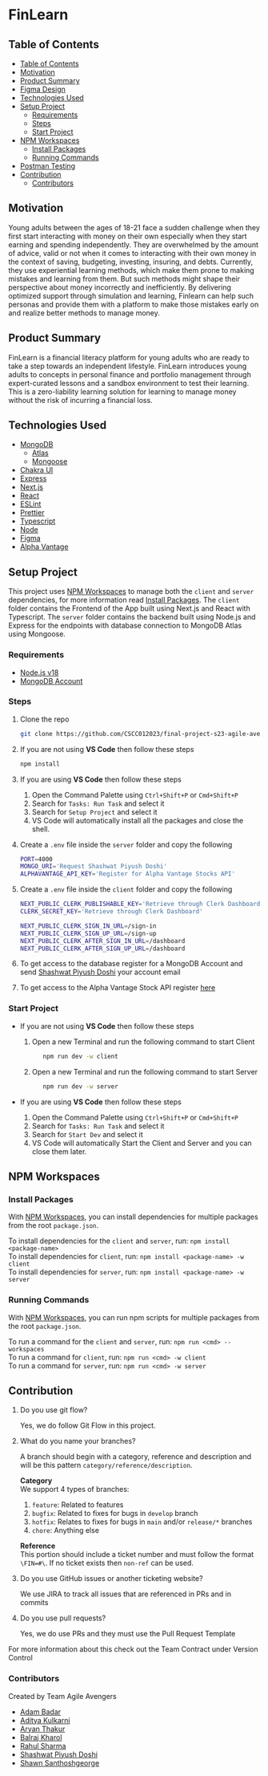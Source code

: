 # FinLearn

## Table of Contents

- [Table of Contents](#table-of-contents)
- [Motivation](#motivation)
- [Product Summary](#product-summary)
- [Figma Design](https://www.figma.com/file/60Sd92fZbhCcNtnpLVMkaY/FinLearn-UI?type=design&node-id=0%3A1&t=2tLlEYOO0zEVJooo-1)
- [Technologies Used](#technologies-used)
- [Setup Project](#setup-project)
  - [Requirements](#requirements)
  - [Steps](#steps)
  - [Start Project](#start-project)
- [NPM Workspaces](#npm-workspaces)
  - [Install Packages](#install-packages)
  - [Running Commands](#running-commands)
- [Postman Testing](https://www.postman.com/agile-avengers-cscc01/workspace/agile-avengers/collection/14201720-ffadf271-0e18-49b6-a533-36e37ba981d0?action=share&creator=14201720)
- [Contribution](#contribution)
  - [Contributors](#contributors)

## Motivation

Young adults between the ages of 18-21 face a sudden challenge when they first start interacting with money on
their own especially when they start earning and spending independently. They are overwhelmed by the amount of
advice, valid or not when it comes to interacting with their own money in the context of saving, budgeting,
investing, insuring, and debts. Currently, they use experiential learning methods, which make them prone to making
mistakes and learning from them. But such methods might shape their perspective about money incorrectly and
inefficiently. By delivering optimized support through simulation and learning, Finlearn can help such personas and
provide them with a platform to make those mistakes early on and realize better methods to manage money.

## Product Summary

FinLearn is a financial literacy platform for young adults who are ready to take a step towards an independent
lifestyle. FinLearn introduces young adults to concepts in personal finance and portfolio management through
expert-curated lessons and a sandbox environment to test their learning. This is a zero-liability learning solution
for learning to manage money without the risk of incurring a financial loss.

## Technologies Used

- [MongoDB](https://www.mongodb.com/)
  - [Atlas](https://www.mongodb.com/atlas)
  - [Mongoose](https://mongoosejs.com/)
- [Chakra UI](https://chakra-ui.com)
- [Express](https://expressjs.com/)
- [Next.js](https://nextjs.org/docs)
- [React](https://reactjs.org/)
- [ESLint](https://eslint.org/)
- [Prettier](https://prettier.io/)
- [Typescript](https://www.typescriptlang.org/)
- [Node](https://nodejs.org/en/)
- [Figma](https://www.figma.com/)
- [Alpha Vantage](https://www.alphavantage.co/)

## Setup Project

This project uses [NPM Workspaces](https://docs.npmjs.com/cli/v9/using-npm/workspaces) to manage
both the `client` and `server` dependencies, for more information read [Install Packages](#install-packages). The `client` folder contains the Frontend of the App built using Next.js and React with Typescript. The `server` folder contains the backend built using Node.js and Express for the endpoints with database connection to MongoDB Atlas using Mongoose.

### **Requirements**

- [Node.js v18](https://nodejs.org/dist/v18.16.1/)
- [MongoDB Account](https://account.mongodb.com/account/register)

### **Steps**

1. Clone the repo

   ```bash
   git clone https://github.com/CSCC012023/final-project-s23-agile-avengers.git
   ```

2. If you are not using **VS Code** then follow these steps

   ```bash
   npm install
   ```

3. If you are using **VS Code** then follow these steps

   1. Open the Command Palette using `Ctrl+Shift+P` or `Cmd+Shift+P`
   2. Search for `Tasks: Run Task` and select it
   3. Search for `Setup Project` and select it
   4. VS Code will automatically install all the packages and close the shell.

4. Create a `.env` file inside the `server` folder and copy the following

   ```bash
   PORT=4000
   MONGO_URI='Request Shashwat Piyush Doshi'
   ALPHAVANTAGE_API_KEY='Register for Alpha Vantage Stocks API'
   ```

5. Create a `.env` file inside the `client` folder and copy the following

   ```bash
   NEXT_PUBLIC_CLERK_PUBLISHABLE_KEY='Retrieve through Clerk Dashboard'
   CLERK_SECRET_KEY='Retrieve through Clerk Dashboard'

   NEXT_PUBLIC_CLERK_SIGN_IN_URL=/sign-in
   NEXT_PUBLIC_CLERK_SIGN_UP_URL=/sign-up
   NEXT_PUBLIC_CLERK_AFTER_SIGN_IN_URL=/dashboard
   NEXT_PUBLIC_CLERK_AFTER_SIGN_UP_URL=/dashboard
   ```

6. To get access to the database register for a MongoDB Account and send
   [Shashwat Piyush Doshi](https://github.com/shashwat-doshi) your account email

7. To get access to the Alpha Vantage Stock API register [here](https://www.alphavantage.co/support/#api-key)

### **Start Project**

- If you are not using **VS Code** then follow these steps

  1. Open a new Terminal and run the following command to start Client

     ```bash
        npm run dev -w client
     ```

  2. Open a new Terminal and run the following command to start Server

     ```bash
        npm run dev -w server
     ```

- If you are using **VS Code** then follow these steps
  1. Open the Command Palette using `Ctrl+Shift+P` or `Cmd+Shift+P`
  2. Search for `Tasks: Run Task` and select it
  3. Search for `Start Dev` and select it
  4. VS Code will automatically Start the Client and Server and you can close them later.

## NPM Workspaces

### **Install Packages**

With [NPM Workspaces](https://docs.npmjs.com/cli/v9/using-npm/workspaces#adding-dependencies-to-a-workspace),
you can install dependencies for multiple packages from the root `package.json`.

To install dependencies for the `client` and `server`, run: `npm install <package-name>` \
To install dependencies for `client`, run: `npm install <package-name> -w client` \
To install dependencies for `server`, run: `npm install <package-name> -w server`

### **Running Commands**

With [NPM Workspaces](https://docs.npmjs.com/cli/v9/using-npm/workspaces?v=true#running-commands-in-the-context-of-workspaces),
you can run npm scripts for multiple packages from the root `package.json`.

To run a command for the `client` and `server`, run: `npm run <cmd> --workspaces` \
To run a command for `client`, run: `npm run <cmd> -w client` \
To run a command for `server`, run: `npm run <cmd> -w server`

## Contribution

1. Do you use git flow?

   Yes, we do follow Git Flow in this project.

2. What do you name your branches?

   A branch should begin with a category, reference and description and will be this pattern `category/reference/description`.

   **Category** \
   We support 4 types of branches:

   1. `feature`: Related to features
   2. `bugfix`: Related to fixes for bugs in `develop` branch
   3. `hotfix`: Relates to fixes for bugs in `main` and/or `release/*` branches
   4. `chore`: Anything else

   **Reference** \
   This portion should include a ticket number and must follow the format `\FIN=#\`. If no
   ticket exists then `non-ref` can be used.

3. Do you use GitHub issues or another ticketing website?

   We use JIRA to track all issues that are referenced in PRs and in commits

4. Do you use pull requests?

   Yes, we do use PRs and they must use the Pull Request Template

For more information about this check out the Team Contract under Version Control

### Contributors

Created by Team Agile Avengers

- [Adam Badar](https://github.com/adam-badar)
- [Aditya Kulkarni](https://github.com/Aditya-k-23)
- [Aryan Thakur](https://github.com/aryan-thakur)
- [Balraj Kharol](https://github.com/balraj03)
- [Rahul Sharma](https://github.com/D3nam)
- [Shashwat Piyush Doshi](https://github.com/shashwat-doshi)
- [Shawn Santhoshgeorge](https://github.com/ShawnGeorge03)
